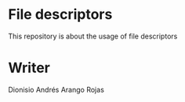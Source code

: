 # File descriptors
This repository is about the usage of file descriptors

# Writer

Dionisio Andrés Arango Rojas
